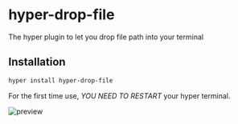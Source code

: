 # hyper-drop-file

The hyper plugin to let you drop file path into your terminal

## Installation

```bash
hyper install hyper-drop-file
```
For the first time use, *YOU NEED TO RESTART* your hyper terminal.

![preview](https://raw.githubusercontent.com/qweasd1/hyper-drop-file/master/hyper_drop_file.gif)
